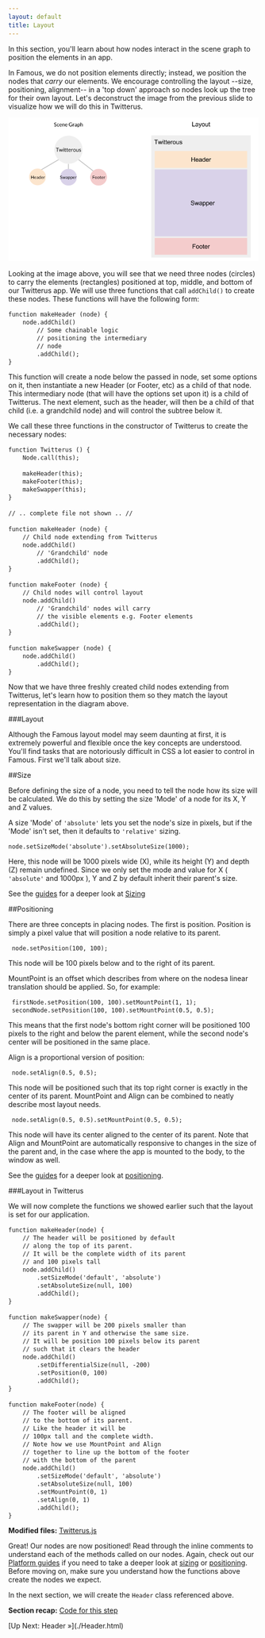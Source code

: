 ```yaml
---
layout: default
title: Layout
---
```


<span class="intro-graf">In this section, you'll learn about how nodes interact in the scene graph to position the elements in an app.</span>


In Famous, we do not position elements directly; instead, we position the nodes that _carry_ our elements. We encourage controlling the layout --size, positioning, alignment-- in a 'top down' approach so nodes look up the tree for their own layout. Let's deconstruct the image from the previous slide to visualize how we will do this in Twitterus.


![BasicLayout](./assets/images/MainLayout.png)

Looking at the image above, you will see that we need three nodes (circles) to carry the elements (rectangles) positioned at top, middle, and bottom of our Twitterus app. We will use three functions that call `addChild()` to create these nodes. These functions will have the following form:

    function makeHeader (node) {
        node.addChild()
            // Some chainable logic
            // positioning the intermediary
            // node
            .addChild();
    }

This function will create a node below the passed in node, set some options on it, then instantiate a new Header (or Footer, etc) as a child of that node. This intermediary node (that will have the options set upon it) is a child of Twitterus. The next element, such as the header, will then be a child of that child (i.e. a grandchild node) and will control the subtree below it.

We call these three functions in the constructor of Twitterus to create the necessary nodes:

    function Twitterus () {
        Node.call(this);

        makeHeader(this);
        makeFooter(this);
        makeSwapper(this);
    }

    // .. complete file not shown .. //

    function makeHeader (node) {
        // Child node extending from Twitterus
        node.addChild()
            // 'Grandchild' node
            .addChild();
    }

    function makeFooter (node) {
        // Child nodes will control layout
        node.addChild()
            // 'Grandchild' nodes will carry 
            // the visible elements e.g. Footer elements 
            .addChild();
    }

    function makeSwapper (node) {
        node.addChild()
            .addChild();
    }

Now that we have three freshly created child nodes extending from Twitterus, let's learn how to position them so they match the layout representation in the diagram above. 

###Layout

Although the Famous layout model may seem daunting at first, it is extremely powerful and flexible once the key concepts are understood. You'll find tasks that are notoriously difficult in CSS a lot easier to control in Famous. First we'll talk about size.

##Size

Before defining the size of a node, you need to tell the node how its size will be calculated. We do this by setting the size 'Mode' of a node for its X, Y and Z values.

A size 'Mode' of `'absolute'` lets you set the node's size in pixels, but if the 'Mode' isn't set, then it defaults to `'relative'` sizing.

    node.setSizeMode('absolute').setAbsoluteSize(1000);

Here, this node will be 1000 pixels wide (X), while its height (Y) and depth (Z) remain undefined. Since we only set the mode and value for X ( `'absolute'` and 1000px ), Y and Z by default inherit their parent's size. 

See the [guides](https://famous.org/learn) for a deeper look at [Sizing](../sizing.html)

##Positioning

There are three concepts in placing nodes. The first is position. Position is simply a pixel value that will position a node relative to its parent.

     node.setPosition(100, 100);

This node will be 100 pixels below and to the right of its parent.

MountPoint is an offset which describes from where on the nodesa linear translation should be applied. So, for example:

     firstNode.setPosition(100, 100).setMountPoint(1, 1);
     secondNode.setPosition(100, 100).setMountPoint(0.5, 0.5);

This means that the first node's bottom right corner will be positioned 100 pixels to the right and below the parent element, while the second node's center will be positioned in the same place. 

Align is a proportional version of position:

     node.setAlign(0.5, 0.5);

This node will be positioned such that its top right corner is exactly in the center of its parent. MountPoint and Align can be combined to neatly describe most layout needs.

     node.setAlign(0.5, 0.5).setMountPoint(0.5, 0.5);

This node will have its center aligned to the center of its parent. Note that Align and MountPoint are automatically responsive to changes in the size of the parent and, in the case where the app is mounted to the body, to the window as well.

See the [guides](http://famous.org/learn) for a deeper look at [positioning](./positioning.html).

###Layout in Twitterus

We will now complete the functions we showed earlier such that the layout is set for our application.

    function makeHeader(node) {
        // The header will be positioned by default
        // along the top of its parent.
        // It will be the complete width of its parent
        // and 100 pixels tall
        node.addChild()
            .setSizeMode('default', 'absolute')
            .setAbsoluteSize(null, 100)
            .addChild();
    }

    function makeSwapper(node) {
        // The swapper will be 200 pixels smaller than
        // its parent in Y and otherwise the same size.
        // It will be position 100 pixels below its parent
        // such that it clears the header
        node.addChild()
            .setDifferentialSize(null, -200)
            .setPosition(0, 100)
            .addChild();
    }

    function makeFooter(node) {
        // The footer will be aligned
        // to the bottom of its parent.
        // Like the header it will be
        // 100px tall and the complete width.
        // Note how we use MountPoint and Align
        // together to line up the bottom of the footer
        // with the bottom of the parent
        node.addChild()
            .setSizeMode('default', 'absolute')
            .setAbsoluteSize(null, 100)
            .setMountPoint(0, 1)
            .setAlign(0, 1)
            .addChild();
    }


<div class="sidenote--other"><p><strong>Modified files:</strong> <a href="https://github.com/Famous/lesson-twitterus-starter-kit/blob/step-2/src/twitterus/Twitterus.js">Twitterus.js</a></p></div>

Great! Our nodes are now positioned! Read through the inline comments to understand each of the methods called on our nodes. Again, check out our [Platform guides](famous.org/learn) if you need to take a deeper look at [sizing](../sizing.html) or [positioning](./positioning.html). Before moving on, make sure you understand how the functions above create the nodes we expect. 

In the next section, we will create the `Header` class referenced above. 
 
<div class="sidenote"><p><strong>Section recap:</strong> <a href="https://github.com/Famous/lesson-twitterus-starter-kit/tree/step-2">Code for this step</a></p></div>
<span class="cta">[Up Next: Header &raquo;](./Header.html)</span>
